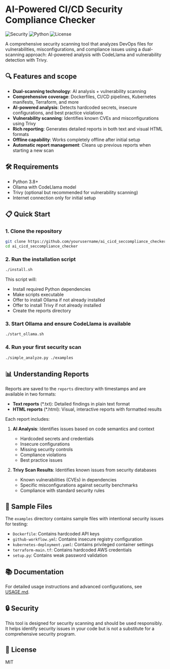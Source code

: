 # AI-Powered CI/CD Security Compliance Checker 

![Security](https://img.shields.io/badge/Security-Scanning-blue)
![Python](https://img.shields.io/badge/Python-3.8+-green)
![License](https://img.shields.io/badge/License-MIT-yellow)

A comprehensive security scanning tool that analyzes DevOps files for vulnerabilities, misconfigurations, and compliance issues using a dual-scanning approach: AI-powered analysis with CodeLlama and vulnerability detection with Trivy.

## 🔍 Features and scope

- **Dual-scanning technology**: AI analysis + vulnerability scanning
- **Comprehensive coverage**: Dockerfiles, CI/CD pipelines, Kubernetes manifests, Terraform, and more
- **AI-powered analysis**: Detects hardcoded secrets, insecure configurations, and best practice violations
- **Vulnerability scanning**: Identifies known CVEs and misconfigurations using Trivy
- **Rich reporting**: Generates detailed reports in both text and visual HTML formats
- **Offline capability**: Works completely offline after initial setup
- **Automatic report management**: Cleans up previous reports when starting a new scan

## 🛠️ Requirements

- Python 3.8+
- Ollama with CodeLlama model
- Trivy (optional but recommended for vulnerability scanning)
- Internet connection only for initial setup

## 📋 Quick Start

### 1. Clone the repository

```bash
git clone https://github.com/yourusername/ai_cicd_seccompliance_checker.git
cd ai_cicd_seccompliance_checker
```

### 2. Run the installation script

```bash
./install.sh
```

This script will:
- Install required Python dependencies
- Make scripts executable
- Offer to install Ollama if not already installed
- Offer to install Trivy if not already installed
- Create the reports directory

### 3. Start Ollama and ensure CodeLlama is available

```bash
./start_ollama.sh
```

### 4. Run your first security scan

```bash
./simple_analyze.py ./examples
```

## 📊 Understanding Reports

Reports are saved to the `reports` directory with timestamps and are available in two formats:

- **Text reports** (*.txt): Detailed findings in plain text format
- **HTML reports** (*.html): Visual, interactive reports with formatted results

Each report includes:

1. **AI Analysis**: Identifies issues based on code semantics and context
   - Hardcoded secrets and credentials
   - Insecure configurations
   - Missing security controls
   - Compliance violations
   - Best practice issues

2. **Trivy Scan Results**: Identifies known issues from security databases
   - Known vulnerabilities (CVEs) in dependencies
   - Specific misconfigurations against security benchmarks
   - Compliance with standard security rules

## 🔬 Sample Files

The `examples` directory contains sample files with intentional security issues for testing:

- `Dockerfile`: Contains hardcoded API keys
- `github-workflow.yml`: Contains insecure registry configuration
- `kubernetes-deployment.yaml`: Contains privileged container settings
- `terraform-main.tf`: Contains hardcoded AWS credentials
- `setup.py`: Contains weak password validation

## 📚 Documentation

For detailed usage instructions and advanced configurations, see [USAGE.md](USAGE.md).

## 🔒 Security

This tool is designed for security scanning and should be used responsibly. It helps identify security issues in your code but is not a substitute for a comprehensive security program.

## 📄 License

MIT
